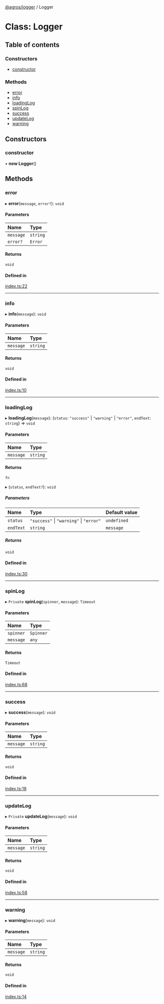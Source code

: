 [@agros/logger](../index.md) / Logger

# Class: Logger

## Table of contents

### Constructors

- [constructor](Logger.md#constructor)

### Methods

- [error](Logger.md#error)
- [info](Logger.md#info)
- [loadingLog](Logger.md#loadinglog)
- [spinLog](Logger.md#spinlog)
- [success](Logger.md#success)
- [updateLog](Logger.md#updatelog)
- [warning](Logger.md#warning)

## Constructors

### <a id="constructor" name="constructor"></a> constructor

• **new Logger**()

## Methods

### <a id="error" name="error"></a> error

▸ **error**(`message`, `error?`): `void`

#### Parameters

| Name | Type |
| :------ | :------ |
| `message` | `string` |
| `error?` | `Error` |

#### Returns

`void`

#### Defined in

[index.ts:22](https://github.com/agrosjs/agros/blob/75f75f3/packages/agros-logger/src/index.ts#L22)

___

### <a id="info" name="info"></a> info

▸ **info**(`message`): `void`

#### Parameters

| Name | Type |
| :------ | :------ |
| `message` | `string` |

#### Returns

`void`

#### Defined in

[index.ts:10](https://github.com/agrosjs/agros/blob/75f75f3/packages/agros-logger/src/index.ts#L10)

___

### <a id="loadinglog" name="loadinglog"></a> loadingLog

▸ **loadingLog**(`message`): (`status`: ``"success"`` \| ``"warning"`` \| ``"error"``, `endText`: `string`) => `void`

#### Parameters

| Name | Type |
| :------ | :------ |
| `message` | `string` |

#### Returns

`fn`

▸ (`status`, `endText?`): `void`

##### Parameters

| Name | Type | Default value |
| :------ | :------ | :------ |
| `status` | ``"success"`` \| ``"warning"`` \| ``"error"`` | `undefined` |
| `endText` | `string` | `message` |

##### Returns

`void`

#### Defined in

[index.ts:30](https://github.com/agrosjs/agros/blob/75f75f3/packages/agros-logger/src/index.ts#L30)

___

### <a id="spinlog" name="spinlog"></a> spinLog

▸ `Private` **spinLog**(`spinner`, `message`): `Timeout`

#### Parameters

| Name | Type |
| :------ | :------ |
| `spinner` | `Spinner` |
| `message` | `any` |

#### Returns

`Timeout`

#### Defined in

[index.ts:68](https://github.com/agrosjs/agros/blob/75f75f3/packages/agros-logger/src/index.ts#L68)

___

### <a id="success" name="success"></a> success

▸ **success**(`message`): `void`

#### Parameters

| Name | Type |
| :------ | :------ |
| `message` | `string` |

#### Returns

`void`

#### Defined in

[index.ts:18](https://github.com/agrosjs/agros/blob/75f75f3/packages/agros-logger/src/index.ts#L18)

___

### <a id="updatelog" name="updatelog"></a> updateLog

▸ `Private` **updateLog**(`message`): `void`

#### Parameters

| Name | Type |
| :------ | :------ |
| `message` | `string` |

#### Returns

`void`

#### Defined in

[index.ts:58](https://github.com/agrosjs/agros/blob/75f75f3/packages/agros-logger/src/index.ts#L58)

___

### <a id="warning" name="warning"></a> warning

▸ **warning**(`message`): `void`

#### Parameters

| Name | Type |
| :------ | :------ |
| `message` | `string` |

#### Returns

`void`

#### Defined in

[index.ts:14](https://github.com/agrosjs/agros/blob/75f75f3/packages/agros-logger/src/index.ts#L14)
